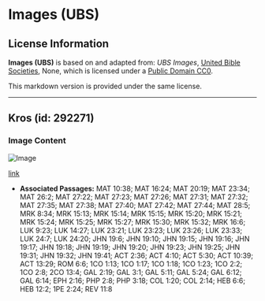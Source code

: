 # Images (UBS)

## License Information

**Images (UBS)** is based on and adapted from: _UBS Images_, [United Bible Societies](https://unitedbiblesocieties.org/), None, which is licensed under a [Public Domain CC0](https://creativecommons.org/public-domain/cc0/).

This markdown version is provided under the same license.



--------------------------------

## Kros (id: 292271)

### Image Content

![Image](https://cdn.aquifer.bible/aquifer-content/resources/Media/WEB-0438_cross.jpg)

[link](https://cdn.aquifer.bible/aquifer-content/resources/Media/WEB-0438_cross.jpg)

* **Associated Passages:** MAT 10:38; MAT 16:24; MAT 20:19; MAT 23:34; MAT 26:2; MAT 27:22; MAT 27:23; MAT 27:26; MAT 27:31; MAT 27:32; MAT 27:35; MAT 27:38; MAT 27:40; MAT 27:42; MAT 27:44; MAT 28:5; MRK 8:34; MRK 15:13; MRK 15:14; MRK 15:15; MRK 15:20; MRK 15:21; MRK 15:24; MRK 15:25; MRK 15:27; MRK 15:30; MRK 15:32; MRK 16:6; LUK 9:23; LUK 14:27; LUK 23:21; LUK 23:23; LUK 23:26; LUK 23:33; LUK 24:7; LUK 24:20; JHN 19:6; JHN 19:10; JHN 19:15; JHN 19:16; JHN 19:17; JHN 19:18; JHN 19:19; JHN 19:20; JHN 19:23; JHN 19:25; JHN 19:31; JHN 19:32; JHN 19:41; ACT 2:36; ACT 4:10; ACT 5:30; ACT 10:39; ACT 13:29; ROM 6:6; 1CO 1:13; 1CO 1:17; 1CO 1:18; 1CO 1:23; 1CO 2:2; 1CO 2:8; 2CO 13:4; GAL 2:19; GAL 3:1; GAL 5:11; GAL 5:24; GAL 6:12; GAL 6:14; EPH 2:16; PHP 2:8; PHP 3:18; COL 1:20; COL 2:14; HEB 6:6; HEB 12:2; 1PE 2:24; REV 11:8

